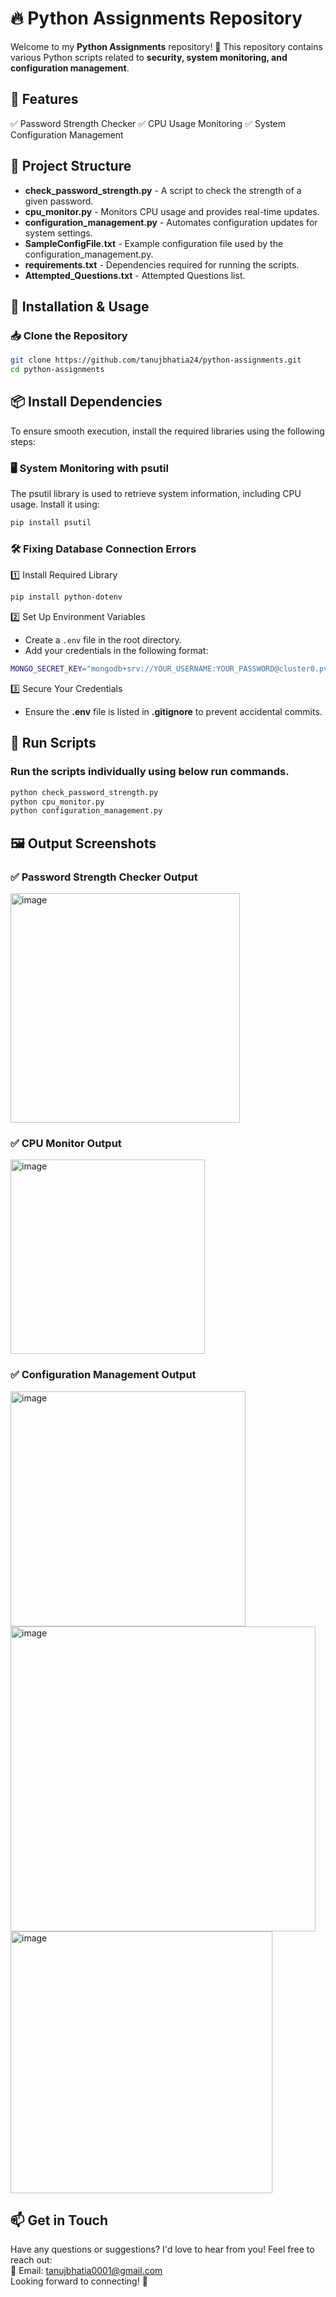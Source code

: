 # 🔥 Python Assignments Repository  
Welcome to my **Python Assignments** repository! 🚀 This repository contains various Python scripts related to **security, system monitoring, and configuration management**.  


## 📌 Features
✅ Password Strength Checker
✅ CPU Usage Monitoring
✅ System Configuration Management


## 📂 Project Structure  
- **check_password_strength.py** - A script to check the strength of a given password.  
- **cpu_monitor.py** - Monitors CPU usage and provides real-time updates.  
- **configuration_management.py** - Automates configuration updates for system settings.  
- **SampleConfigFile.txt** - Example configuration file used by the configuration_management.py.  
- **requirements.txt** - Dependencies required for running the scripts.
- **Attempted_Questions.txt** - Attempted Questions list.


## 🔧 Installation & Usage  
### 📥 Clone the Repository  
```bash
git clone https://github.com/tanujbhatia24/python-assignments.git
cd python-assignments
```


## 📦 Install Dependencies
To ensure smooth execution, install the required libraries using the following steps:

### 🖥️ System Monitoring with psutil
The psutil library is used to retrieve system information, including CPU usage. Install it using:
```bash
pip install psutil
```

### 🛠️ Fixing Database Connection Errors
1️⃣ Install Required Library
```bash
pip install python-dotenv
```
2️⃣ Set Up Environment Variables
- Create a `.env` file in the root directory.
- Add your credentials in the following format:
```bash
MONGO_SECRET_KEY="mongodb+srv://YOUR_USERNAME:YOUR_PASSWORD@cluster0.pv2fd.mongodb.net/COLLECTION_NAME"
```
3️⃣ Secure Your Credentials
- Ensure the **.env** file is listed in **.gitignore** to prevent accidental commits.<br>


## 🚀 Run Scripts
### Run the scripts individually using below run commands.
```bash
python check_password_strength.py
python cpu_monitor.py
python configuration_management.py
```


## 🖼️ Output Screenshots
### ✅ Password Strength Checker Output
<img width="367" alt="image" src="https://github.com/user-attachments/assets/9f6ab3a8-1416-4332-9f8d-8ef80701506d" />

### ✅ CPU Monitor Output
<img width="311" alt="image" src="https://github.com/user-attachments/assets/d10c162b-17a5-40e0-a95e-323695eef2d3" />

### ✅ Configuration Management Output
<img width="376" alt="image" src="https://github.com/user-attachments/assets/06083468-abe0-4a86-8b1c-38201f19f546" />
<br>
<img width="488" alt="image" src="https://github.com/user-attachments/assets/416f332b-3689-42b5-b6eb-b770cd13fdea" />
<br>
<img width="419" alt="image" src="https://github.com/user-attachments/assets/6077697e-ecfa-4fd5-96b4-43c373e165fb" />


## 📫 Get in Touch
Have any questions or suggestions? I'd love to hear from you! Feel free to reach out:<br>
📧 Email: tanujbhatia0001@gmail.com<br>
Looking forward to connecting! 🚀
